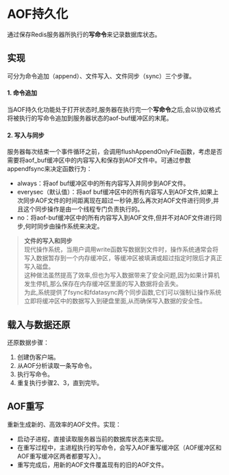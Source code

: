 # AOF持久化
通过保存Redis服务器所执行的**写命令**来记录数据库状态。

## 实现
可分为命令追加（append）、文件写入、文件同步（sync）三个步骤。

#### 1. 命令追加
当AOF持久化功能处于打开状态时,服务器在执行完一个**写命令**之后,会以协议格式将被执行的写命令追加到服务器状态的aof-buf缓冲区的末尾。
#### 2. 写入与同步
服务器每次结束一个事件循环之前，会调用flushAppendOnlyFile函数，考虑是否需要将aof_buf缓冲区中的内容写入和保存到AOF文件中。可通过参数appendfsync来决定函数行为：
- always：将aof buf缓冲区中的所有内容写入并同步到AOF文件。
- everysec（默认值）：将aof buf缓冲区中的所有内容写人到AOF文件,如果上次同步AOF文件的时间距离现在超过一秒钟,那么再次对AOF文件进行同步,并且这个同步操作是由一个线程专门负责执行的。
- no：将aof-buf缓冲区中的所有内容写入到AOF文件,但并不对AOF文件进行同步,何时同步由操作系统来决定。

> **文件的写入和同步**<br>
现代操作系统，当用户调用write函数写数据到文件时，操作系统通常会将写入数据暂存到一个内存缓冲区，等缓冲区被填满或超过指定时限后才真正写入磁盘。<br>
这种做法虽然提高了效率,但也为写入数据带来了安全问题,因为如果计算机发生停机,那么保存在内存缓冲区里面的写入数据将会丢失。<br>
为此,系统提供了fsync和fdatasync两个同步函数,它们可以强制让操作系统立即将缓冲区中的数据写入到硬盘里面,从而确保写入数据的安全性。

## 载入与数据还原
还原数据步骤：
1. 创建伪客户端。
2. 从AOF分析读取一条写命令。
3. 执行写命令。
4. 重复执行步骤2、3，直到完毕。

## AOF重写
重新生成新的、高效率的AOF文件。实现：
- 启动子进程，直接读取服务器当前的数据库状态来实现。
- 在重写过程中，主进程执行的写命令，会写入AOF重写缓冲区（AOF缓冲区和AOF重写缓冲区两者都要写入）。
- 重写完成后，用新的AOF文件覆盖现有的旧的AOF文件。